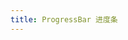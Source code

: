 ```yaml
---
title: ProgressBar 进度条
---
```

<ClientOnly>
<template>
  <show-components title="类型" :linesOfCode="25">
      <show-components-item label="ProgressBar">
          <ProgressBar />
          <ProgressBar isIndeterminate />
      </show-components-item>
<template slot="code">

```vue
<template>
</template>
<script>
export default {
};
</script>
```
</template>
  </show-components>
</template>
</ClientOnly>

<script>
export default {
  data() {
    return {
    }
  },
  created() {
    //debugger
  }
};
</script>
